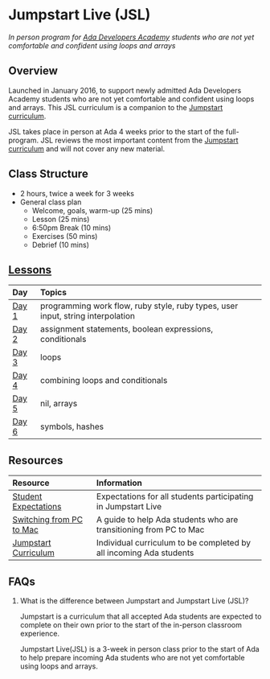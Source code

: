 # Jumpstart Live (JSL)
_In person program for [Ada Developers Academy](http://adadevelopersacademy.org/) students who are not yet comfortable and confident using loops and arrays_

## Overview
Launched in January 2016, to support newly admitted Ada Developers Academy students who are not yet comfortable and confident using loops and arrays. This JSL curriculum is a companion to the [Jumpstart curriculum](https://github.com/Ada-Developers-Academy/jump-start).

JSL takes place in person at Ada 4 weeks prior to the start of the full-program. JSL reviews the most important content from the [Jumpstart curriculum](https://github.com/Ada-Developers-Academy/jump-start) and will not cover any new material.

## Class Structure
* 2 hours, twice a week for 3 weeks
* General class plan
	* Welcome, goals, warm-up (25 mins)
	* Lesson (25 mins)
	* 6:50pm Break (10 mins)
	* Exercises (50 mins)
	* Debrief (10 mins)

## [Lessons](lessons)
| Day | Topics | 
| :--- | :--- |
| [Day 1](lessons/day1) | programming work flow, ruby style, ruby types, user input, string interpolation |
| [Day 2](lessons/day2) | assignment statements, boolean expressions, conditionals |
| [Day 3](lessons/day3) | loops |
| [Day 4](lessons/day4) | combining loops and conditionals |
| [Day 5](lessons/day5) | nil, arrays |
| [Day 6](lessons/day6) | symbols, hashes |

## Resources
| Resource | Information |
| :--- | :--- |
| [Student Expectations](expectations.md) | Expectations for all students participating in Jumpstart Live |
| [Switching from PC to Mac](https://gist.github.com/drvonnjerryxlii/9898254abef2d184c659)| A guide to help Ada students who are transitioning from PC to Mac |
| [Jumpstart Curriculum](https://github.com/Ada-Developers-Academy/jump-start) | Individual curriculum to be completed by all incoming Ada students |

## FAQs

1. What is the difference between Jumpstart and Jumpstart Live (JSL)?

	Jumpstart is a curriculum that all accepted Ada students are expected to complete on their own prior to the start of the in-person classroom experience.

	Jumpstart Live(JSL) is a 3-week in person class prior to the start of Ada to help prepare incoming Ada students who are not yet comfortable using loops and arrays.